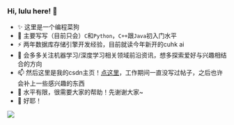 ### Hi, lulu here! 👋

- ✨ 这里是一个编程菜狗
- 🔭 主要写写（目前只会）`C`和`Python`，`C++`跟`Java`初入门水平
- ⚡ 两年数据库存储引擎开发经验，目前就读今年新开的cuhk ai
- 🌱 会多多关注机器学习/深度学习相关领域前沿资讯，想多探索爱好与兴趣相结合的方向
- 📫 然后这里是我的csdn主页！[点这里](https://blog.csdn.net/weixin_45677333)，工作期间一直没写过帖子，之后也许会补上一些感兴趣的东西
- 🤔 水平有限，很需要大家的帮助！先谢谢大家~
- 👯 好耶！

![](https://github-readme-stats.vercel.app/api?username=Red-Pitaya)

